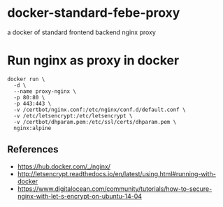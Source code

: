 # docker-standard-febe-proxy
a docker of standard frontend backend nginx proxy

# Run nginx as proxy in docker

```shell
docker run \
  -d \
  --name proxy-nginx \
  -p 80:80 \
  -p 443:443 \
  -v /certbot/nginx.conf:/etc/nginx/conf.d/default.conf \
  -v /etc/letsencrypt:/etc/letsencrypt \
  -v /certbot/dhparam.pem:/etc/ssl/certs/dhparam.pem \
  nginx:alpine
```

## References

- https://hub.docker.com/_/nginx/
- http://letsencrypt.readthedocs.io/en/latest/using.html#running-with-docker
- https://www.digitalocean.com/community/tutorials/how-to-secure-nginx-with-let-s-encrypt-on-ubuntu-14-04

